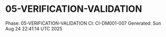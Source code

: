 # 05-VERIFICATION-VALIDATION
Phase: 05-VERIFICATION-VALIDATION
CI: CI-DM001-007
Generated: Sun Aug 24 22:41:14 UTC 2025
